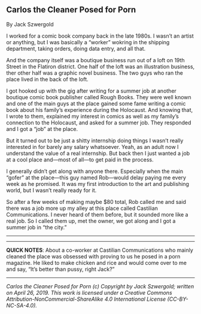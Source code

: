 ## Carlos the Cleaner Posed for Porn

By Jack Szwergold

I worked for a comic book company back in the late 1980s. I wasn’t an artist or anything, but I was basically a “worker” wokring in the shipping department, taking orders, doing data entry, and all that.

And the company itself was a boutique business run out of a loft on 19th Street in the Flatiron district. One half of the loft was an illustration business, ther other half was a graphic novel business. The two guys who ran the place lived in the back of the loft.

I got hooked up with the gig after writing for a summer job at another boutique comic book publisher called Rough Books. They were well known and one of the main guys at the place gained some fame writing a comic book about his family’s experience during the Holocaust. And knowing that, I wrote to them, explained my interest in comics as well as my family’s connection to the Holocaust, and asked for a summer job. They responded and I got a “job” at the place.

But it turned out to be just a shitty internship doing things I wasn’t really interested in for barely any salary whatsoever. Yeah, as an adult now I understand the value of a real internship. But back then I just wanted a job at a cool place and—most of all—to get paid in the process.

I generally didn’t get along with anyone there. Especially when the main “gofer” at the place—this guy named Rob—would delay paying me every week as he promised. It was my first introduction to the art and publishing world, but I wasn’t really ready for it.

So after a few weeks of making maybe $80 total, Rob called me and said there was a job more up my alley at this place called Castilian Communications. I never heard of them before, but it sounded more like a real job. So I called them up, met the owner, we got along and I got a summer job in “the city.”

***

***

**QUICK NOTES**: About a co-worker at Castilian Communications who mainly cleaned the place was obsessed with proving to us he posed in a porn magazine. He liked to make chicken and rice and would come over to me and say, “It’s better than pussy, right Jack?”

***

*Carlos the Cleaner Posed for Porn (c) Copyright by Jack Szwergold; written on April 26, 2019. This work is licensed under a Creative Commons Attribution-NonCommercial-ShareAlike 4.0 International License (CC-BY-NC-SA-4.0).*